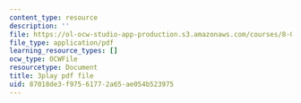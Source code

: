 ```yaml
---
content_type: resource
description: ''
file: https://ol-ocw-studio-app-production.s3.amazonaws.com/courses/8-01sc-classical-mechanics-fall-2016/87018de3f97561772a65ae054b523975_7JPHNCT1Qo.pdf
file_type: application/pdf
learning_resource_types: []
ocw_type: OCWFile
resourcetype: Document
title: 3play pdf file
uid: 87018de3-f975-6177-2a65-ae054b523975
---
```


